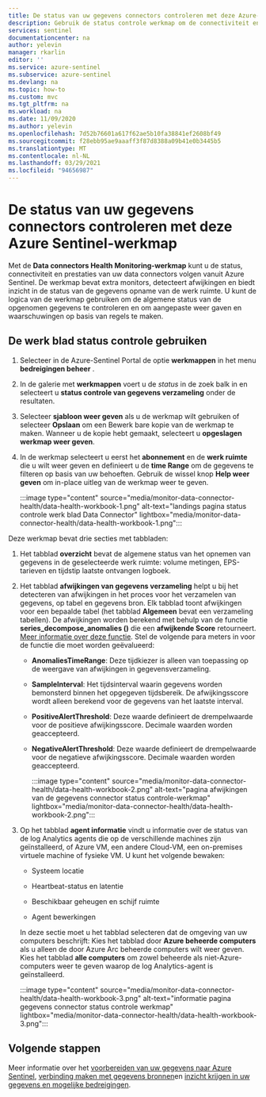 ```yaml
---
title: De status van uw gegevens connectors controleren met deze Azure-Sentinel-werkmap | Microsoft Docs
description: Gebruik de status controle werkmap om de connectiviteit en prestaties van uw data connectors bij te houden.
services: sentinel
documentationcenter: na
author: yelevin
manager: rkarlin
editor: ''
ms.service: azure-sentinel
ms.subservice: azure-sentinel
ms.devlang: na
ms.topic: how-to
ms.custom: mvc
ms.tgt_pltfrm: na
ms.workload: na
ms.date: 11/09/2020
ms.author: yelevin
ms.openlocfilehash: 7d52b76601a617f62ae5b10fa38841ef2608bf49
ms.sourcegitcommit: f28ebb95ae9aaaff3f87d8388a09b41e0b3445b5
ms.translationtype: MT
ms.contentlocale: nl-NL
ms.lasthandoff: 03/29/2021
ms.locfileid: "94656987"
---
```

# <a name="monitor-the-health-of-your-data-connectors-with-this-azure-sentinel-workbook"></a>De status van uw gegevens connectors controleren met deze Azure Sentinel-werkmap

Met de **Data connectors Health Monitoring-werkmap** kunt u de status, connectiviteit en prestaties van uw data connectors volgen vanuit Azure Sentinel. De werkmap bevat extra monitors, detecteert afwijkingen en biedt inzicht in de status van de gegevens opname van de werk ruimte. U kunt de logica van de werkmap gebruiken om de algemene status van de opgenomen gegevens te controleren en om aangepaste weer gaven en waarschuwingen op basis van regels te maken.

## <a name="use-the-health-monitoring-workbook"></a>De werk blad status controle gebruiken

1. Selecteer in de Azure-Sentinel Portal de optie **werkmappen** in het menu **bedreigingen beheer** .

1. In de galerie met **werkmappen** voert u de *status* in de zoek balk in en selecteert u **status controle van gegevens verzameling** onder de resultaten.

1. Selecteer **sjabloon weer geven** als u de werkmap wilt gebruiken of selecteer **Opslaan** om een Bewerk bare kopie van de werkmap te maken. Wanneer u de kopie hebt gemaakt, selecteert u **opgeslagen werkmap weer geven**.

1. In de werkmap selecteert u eerst het **abonnement** en de **werk ruimte** die u wilt weer geven en definieert u de **time Range** om de gegevens te filteren op basis van uw behoeften. Gebruik de wissel knop **Help weer geven** om in-place uitleg van de werkmap weer te geven.

    :::image type="content" source="media/monitor-data-connector-health/data-health-workbook-1.png" alt-text="landings pagina status controle werk blad Data Connector" lightbox="media/monitor-data-connector-health/data-health-workbook-1.png":::

Deze werkmap bevat drie secties met tabbladen:

1. Het tabblad **overzicht** bevat de algemene status van het opnemen van gegevens in de geselecteerde werk ruimte: volume metingen, EPS-tarieven en tijdstip laatste ontvangen logboek.

1. Het tabblad **afwijkingen van gegevens verzameling** helpt u bij het detecteren van afwijkingen in het proces voor het verzamelen van gegevens, op tabel en gegevens bron. Elk tabblad toont afwijkingen voor een bepaalde tabel (het tabblad **Algemeen** bevat een verzameling tabellen). De afwijkingen worden berekend met behulp van de functie **series_decompose_anomalies ()** die een **afwijkende Score** retourneert. [Meer informatie over deze functie](/azure/data-explorer/kusto/query/series-decompose-anomaliesfunction?WT.mc_id=Portal-fx). Stel de volgende para meters in voor de functie die moet worden geëvalueerd:

    - **AnomaliesTimeRange**: Deze tijdkiezer is alleen van toepassing op de weergave van afwijkingen in gegevensverzameling.
    - **SampleInterval**: Het tijdsinterval waarin gegevens worden bemonsterd binnen het opgegeven tijdsbereik. De afwijkingsscore wordt alleen berekend voor de gegevens van het laatste interval.
    - **PositiveAlertThreshold**: Deze waarde definieert de drempelwaarde voor de positieve afwijkingsscore. Decimale waarden worden geaccepteerd.
    - **NegativeAlertThreshold**: Deze waarde definieert de drempelwaarde voor de negatieve afwijkingsscore. Decimale waarden worden geaccepteerd.

        :::image type="content" source="media/monitor-data-connector-health/data-health-workbook-2.png" alt-text="pagina afwijkingen van de gegevens connector status controle-werkmap" lightbox="media/monitor-data-connector-health/data-health-workbook-2.png":::

1. Op het tabblad **agent informatie** vindt u informatie over de status van de log Analytics agents die op de verschillende machines zijn geïnstalleerd, of Azure VM, een andere Cloud-VM, een on-premises virtuele machine of fysieke VM. U kunt het volgende bewaken:

   - Systeem locatie

   - Heartbeat-status en latentie

   - Beschikbaar geheugen en schijf ruimte

   - Agent bewerkingen

    In deze sectie moet u het tabblad selecteren dat de omgeving van uw computers beschrijft: Kies het tabblad door **Azure beheerde computers** als u alleen de door Azure Arc beheerde computers wilt weer geven. Kies het tabblad **alle computers** om zowel beheerde als niet-Azure-computers weer te geven waarop de log Analytics-agent is geïnstalleerd.

    :::image type="content" source="media/monitor-data-connector-health/data-health-workbook-3.png" alt-text="informatie pagina gegevens connector status controle werkmap" lightbox="media/monitor-data-connector-health/data-health-workbook-3.png":::

## <a name="next-steps"></a>Volgende stappen
Meer informatie over het [voorbereiden van uw gegevens naar Azure Sentinel](quickstart-onboard.md), [verbinding maken met gegevens bronnen](connect-data-sources.md)en [inzicht krijgen in uw gegevens en mogelijke bedreigingen](quickstart-get-visibility.md).